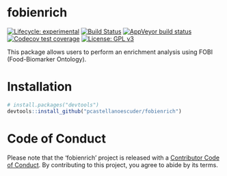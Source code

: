 
# fobienrich

<!-- badges: start -->

[![Lifecycle:
experimental](https://img.shields.io/badge/lifecycle-experimental-orange.svg)](https://www.tidyverse.org/lifecycle/#experimental)
[![Build
Status](https://travis-ci.com/pcastellanoescuder/FOBIEnrichR.svg?branch=master)](https://travis-ci.com/pcastellanoescuder/FOBIEnrichR)
[![AppVeyor build
status](https://ci.appveyor.com/api/projects/status/github/pcastellanoescuder/FOBIEnrichR?branch=master&svg=true)](https://ci.appveyor.com/project/pcastellanoescuder/FOBIEnrichR)
[![Codecov test
coverage](https://codecov.io/gh/pcastellanoescuder/FOBIEnrichR/branch/master/graph/badge.svg)](https://codecov.io/gh/pcastellanoescuder/FOBIEnrichR?branch=master)
[![License: GPL
v3](https://img.shields.io/badge/License-GPLv3-blue.svg)](https://www.gnu.org/licenses/gpl-3.0)
<!-- badges: end -->

This package allows users to perform an enrichment analysis using FOBI
(Food-Biomarker Ontology).

# Installation

``` r
# install.packages("devtools")
devtools::install_github("pcastellanoescuder/fobienrich")
```

# Code of Conduct

Please note that the ‘fobienrich’ project is released with a
[Contributor Code of Conduct](CODE_OF_CONDUCT.md). By contributing to
this project, you agree to abide by its terms.
